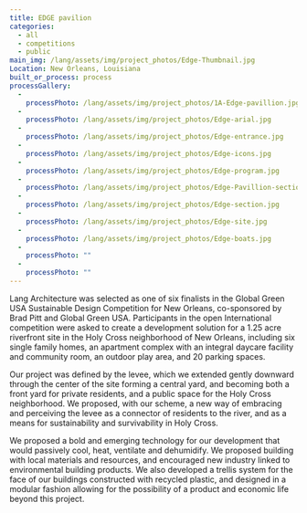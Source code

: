 ```yaml
---
title: EDGE pavilion
categories:
  - all
  - competitions
  - public
main_img: /lang/assets/img/project_photos/Edge-Thumbnail.jpg
Location: New Orleans, Louisiana
built_or_process: process
processGallery:
  - 
    processPhoto: /lang/assets/img/project_photos/1A-Edge-pavillion.jpg
  - 
    processPhoto: /lang/assets/img/project_photos/Edge-arial.jpg
  - 
    processPhoto: /lang/assets/img/project_photos/Edge-entrance.jpg
  - 
    processPhoto: /lang/assets/img/project_photos/Edge-icons.jpg
  - 
    processPhoto: /lang/assets/img/project_photos/Edge-program.jpg
  - 
    processPhoto: /lang/assets/img/project_photos/Edge-Pavillion-section.jpg
  - 
    processPhoto: /lang/assets/img/project_photos/Edge-section.jpg
  - 
    processPhoto: /lang/assets/img/project_photos/Edge-site.jpg
  - 
    processPhoto: /lang/assets/img/project_photos/Edge-boats.jpg
  - 
    processPhoto: ""
  - 
    processPhoto: ""
---
```

<p>
	 Lang Architecture was selected as one of six finalists in the Global Green USA Sustainable Design Competition for New Orleans, co-sponsored by Brad Pitt and Global Green USA.  Participants in the open International competition were asked to create a development solution for a 1.25 acre riverfront site in the Holy Cross neighborhood of New Orleans, including six single family homes, an apartment complex with an integral daycare facility and community room, an outdoor play area, and 20 parking spaces.
</p>
<p>
	 Our project was defined by the levee, which we extended gently downward through the center of the site forming a central yard, and becoming both a front yard for private residents, and a public space for the Holy Cross neighborhood.  We proposed, with our scheme, a new way of embracing and perceiving the levee as a connector of residents to the river, and as a means for sustainability and survivability in Holy Cross.
</p>
<p>
	 We proposed a bold and emerging technology for our development that would passively cool, heat, ventilate and dehumidify. We proposed building with local materials and resources, and encouraged new industry linked to environmental building products.  We also developed a trellis system for the face of our buildings constructed with recycled plastic, and designed in a modular fashion allowing for the possibility of a product and economic life beyond this project.
</p>